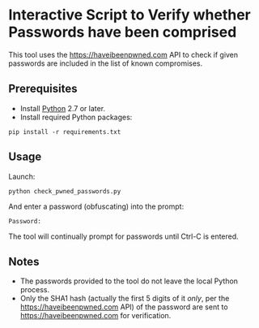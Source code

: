 # Interactive Script to Verify whether Passwords have been comprised

This tool uses the https://haveibeenpwned.com API to check if given passwords are included in the list of
known compromises.

## Prerequisites
- Install [Python](https://www.python.org/downloads) 2.7 or later.
- Install required Python packages:

```
pip install -r requirements.txt
```

## Usage

Launch:
```
python check_pwned_passwords.py
```

And enter a password (obfuscating) into the prompt:
```
Password:
```

The tool will continually prompt for passwords until Ctrl-C is entered.

## Notes

* The passwords provided to the tool do not leave the local Python process.
* Only the SHA1 hash (actually the first 5 digits of it _only_, per the https://haveibeenpwned.com API) of the password 
are sent to https://haveibeenpwned.com for verification.